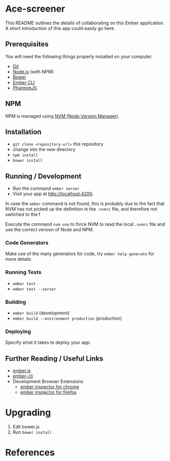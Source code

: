# Ace-screener

This README outlines the details of collaborating on this Ember application.
A short introduction of this app could easily go here.

## Prerequisites

You will need the following things properly installed on your computer.

* [Git](http://git-scm.com/)
* [Node.js](http://nodejs.org/) (with NPM)
* [Bower](http://bower.io/)
* [Ember CLI](http://www.ember-cli.com/)
* [PhantomJS](http://phantomjs.org/)

## NPM
NPM is managed using [NVM (Node Version Manager)][1].

## Installation

* `git clone <repository-url>` this repository
* change into the new directory
* `npm install`
* `bower install`

## Running / Development
* Run the command `ember server`
* Visit your app at [http://localhost:4200](http://localhost:4200).

In case the `ember` command is not found, this is probably due to the fact that NVM has not picked up the definition in the `.nvmrc` file, and therefore not switched to the f

Execute the command `nvm use` to force NVM to read the local `.nvmrc` file and use the correct version of Node and NPM.

### Code Generators

Make use of the many generators for code, try `ember help generate` for more details

### Running Tests

* `ember test`
* `ember test --server`

### Building

* `ember build` (development)
* `ember build --environment production` (production)

### Deploying

Specify what it takes to deploy your app.

## Further Reading / Useful Links

* [ember.js](http://emberjs.com/)
* [ember-cli](http://www.ember-cli.com/)
* Development Browser Extensions
  * [ember inspector for chrome](https://chrome.google.com/webstore/detail/ember-inspector/bmdblncegkenkacieihfhpjfppoconhi)
  * [ember inspector for firefox](https://addons.mozilla.org/en-US/firefox/addon/ember-inspector/)

# Upgrading
1) Edit bower.js
2) Run `bower install`

# References
[1]: https://github.com/creationix/nvm      "NVM"

